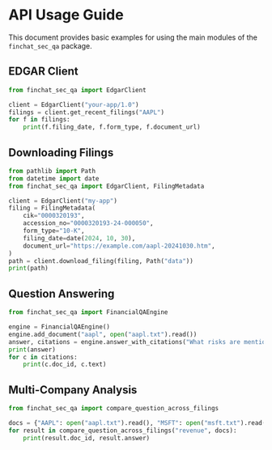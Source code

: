 # API Usage Guide

This document provides basic examples for using the main modules of the `finchat_sec_qa` package.

## EDGAR Client

```python
from finchat_sec_qa import EdgarClient

client = EdgarClient("your-app/1.0")
filings = client.get_recent_filings("AAPL")
for f in filings:
    print(f.filing_date, f.form_type, f.document_url)
```

## Downloading Filings

```python
from pathlib import Path
from datetime import date
from finchat_sec_qa import EdgarClient, FilingMetadata

client = EdgarClient("my-app")
filing = FilingMetadata(
    cik="0000320193",
    accession_no="0000320193-24-000050",
    form_type="10-K",
    filing_date=date(2024, 10, 30),
    document_url="https://example.com/aapl-20241030.htm",
)
path = client.download_filing(filing, Path("data"))
print(path)
```

## Question Answering

```python
from finchat_sec_qa import FinancialQAEngine

engine = FinancialQAEngine()
engine.add_document("aapl", open("aapl.txt").read())
answer, citations = engine.answer_with_citations("What risks are mentioned?")
print(answer)
for c in citations:
    print(c.doc_id, c.text)
```

## Multi-Company Analysis

```python
from finchat_sec_qa import compare_question_across_filings

docs = {"AAPL": open("aapl.txt").read(), "MSFT": open("msft.txt").read()}
for result in compare_question_across_filings("revenue", docs):
    print(result.doc_id, result.answer)
```

